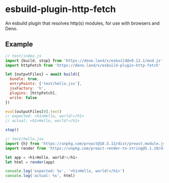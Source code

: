 # esbuild-plugin-http-fetch

An esbuild plugin that resolves http(s) modules, for use with browsers and Deno.

## Example
```js
// test/index.js
import {build, stop} from 'https://deno.land/x/esbuild@v0.12.1/mod.js'
import httpFetch from 'https://deno.land/x/esbuild-plugin-http-fetch'

let {outputFiles} = await build({
  bundle: true,
  entryPoints: ['test/hello.jsx'],
  jsxFactory: 'h',
  plugins: [httpFetch],
  write: false
})

eval(outputFiles[0].text)
// expected: <h1>Hello, world!</h1>
// actual: <h1>Hello, world!</h1>

stop()
```

```js
// test/hello.jsx
import {h} from 'https://unpkg.com/preact@10.5.13/dist/preact.module.js'
import render from 'https://unpkg.com/preact-render-to-string@5.1.19/dist/index.module.js?module'

let app = <h1>Hello, world!</h1>
let html = render(app)

console.log('expected: %s', '<h1>Hello, world!</h1>')
console.log('actual: %s', html)
```
